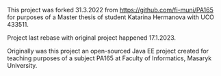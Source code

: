This project was forked 31.3.2022 from https://github.com/fi-muni/PA165 for purposes of a Master thesis of student Katarina Hermanova with UCO 433511.

Project last rebase with original project happened 17.1.2023. 

Originally was this project an open-sourced Java EE project created for teaching purposes of a subject PA165 at Faculty of Informatics, Masaryk University.
